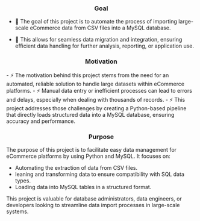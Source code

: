<h3 align="center">Goal</h3>

- 💬 The goal of this project is to automate the process of importing large-scale eCommerce data from CSV files into a MySQL database. 

- 💬 This allows for seamless data migration and integration, ensuring efficient data handling for further analysis, reporting, or application use.

<h3 align="center">Motivation</h3>
- ⚡ The motivation behind this project stems from the need for an automated, reliable solution to handle large datasets within eCommerce platforms. 
- ⚡ Manual data entry or inefficient processes can lead to errors and delays, especially when dealing with thousands of records. 
- ⚡ This project addresses those challenges by creating a Python-based pipeline that directly loads structured data into a MySQL database, ensuring accuracy and performance.

<h3 align="center">Purpose</h3>
The purpose of this project is to facilitate easy data management for eCommerce platforms by using Python and MySQL. It focuses on:

- Automating the extraction of data from CSV files.
- leaning and transforming data to ensure compatibility with SQL data types.
- Loading data into MySQL tables in a structured format.

This project is valuable for database administrators, data engineers, or developers looking to streamline data import processes in large-scale systems.
